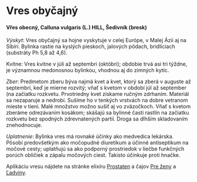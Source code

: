 Vres obyčajný
=============

#### Vřes obecný, Calluna vulgaris (L.) HILL, Šedivník (bresk)

*Výskyt*: Vres obyčajný sa hojne vyskytuje v celej Európe, v Malej Ázii aj na
Sibíri. Bylinka rastie na kyslých pieskoch, jalových pôdach, bridliciach
(substráty Ph 5,8 až 4,6).

Kvitne: Vres kvitne v júli až septembri (októbri); obdobie trvá asi tri týždne,
je významnou medonosnou bylinkou, vhodnou aj do zimných kytíc.

*Zber*: Predmetom zberu býva najmä kvet a kvet, ktorý sa zberá v auguste až
septembri, keď je mierne rozvitý; vňať s kvetom v období júl až september (na
začiatku rozkvetu. Prvotriedny kvet získame ručným zdrhaním. Materiál sa
nezaparuje a nedrobí. Sušíme ho v tenkých vrstvách na dobre vetranom mieste v
tieni. Malé množstvo možno sušiť aj vo zväzočkoch. Vňať s kvetom zberáme
odrezávaním kosákom; skášajú sa bylinné časti rastlín na začiatku rozkvetu bez
spodných zdrevnatených partii. Droga sa dlhším skladovaním znehodnocuje.

*Uplatnenie*: Bylinka vres má rovnaké účinky ako medvedica lekárska. Pôsobí
predovšetkým ako močopudné diuretikum a účinné antiseptikum na močové cesty;
uplatňujú sa ako podporný prostriedok v liečbe funkčných porúch obličiek a
zápalu močových ciest. Takisto účinkuje proti hnačke.

Aplikáciu vresu nájdete na stránke elixíru
[Prostaten](/elixiry/prostaten-elixir) a čajov [Pre ženy](/caje/pre-zeny) a
[Ľadviny](/caje/ladviny).


